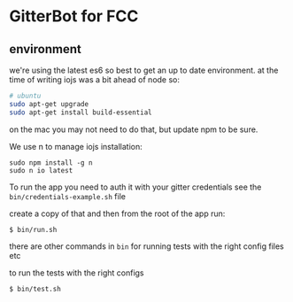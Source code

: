 # GitterBot for FCC

## environment

we're using the latest es6 so best to get an up to date environment.
at the time of writing iojs was a bit ahead of node so:

```bash
# ubuntu
sudo apt-get upgrade
sudo apt-get install build-essential
```
on the mac you may not need to do that, but update npm to be sure.

We use n to manage iojs installation:
```
sudo npm install -g n
sudo n io latest
```

To run the app you need to auth it with your gitter credentials
see the `bin/credentials-example.sh` file

create a copy of that and then from the root of the app run:

    $ bin/run.sh

there are other commands in `bin` for running tests with the right config files etc

to run the tests with the right configs

    $ bin/test.sh

